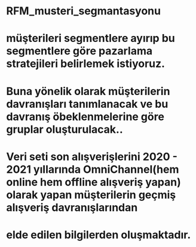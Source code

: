 # RFM_musteri_segmantasyonu

#  müşterileri segmentlere ayırıp bu segmentlere göre pazarlama stratejileri belirlemek istiyoruz.
# Buna yönelik olarak müşterilerin davranışları tanımlanacak ve bu davranış öbeklenmelerine göre gruplar oluşturulacak..


# Veri seti son alışverişlerini 2020 - 2021 yıllarında OmniChannel(hem online hem offline alışveriş yapan) olarak yapan müşterilerin geçmiş alışveriş davranışlarından
# elde edilen bilgilerden oluşmaktadır.
